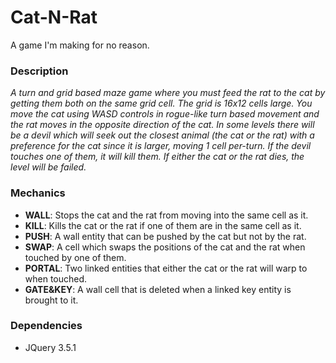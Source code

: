 # Cat-N-Rat
A game I'm making for no reason.

### Description
*A turn and grid based maze game where you must feed the rat to the cat by getting them both on the same grid cell. The grid is 16x12 cells large. You move the cat using WASD controls in rogue-like turn based movement and the rat moves in the opposite direction of the cat. In some levels there will be a devil which will seek out the closest animal (the cat or the rat) with a preference for the cat since it is larger, moving 1 cell per-turn. If the devil touches one of them, it will kill them. If either the cat or the rat dies, the level will be failed.*

### Mechanics
* __WALL__: Stops the cat and the rat from moving into the same cell as it.
* __KILL__: Kills the cat or the rat if one of them are in the same cell as it.
* __PUSH__: A wall entity that can be pushed by the cat but not by the rat.
* __SWAP__: A cell which swaps the positions of the cat and the rat when touched by one of them.
* __PORTAL__: Two linked entities that either the cat or the rat will warp to when touched.
* __GATE&KEY__: A wall cell that is deleted when a linked key entity is brought to it.

### Dependencies
* JQuery 3.5.1
